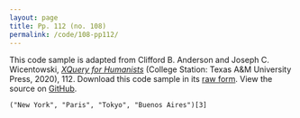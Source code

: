 ```yaml
---
layout: page
title: Pp. 112 (no. 108)
permalink: /code/108-pp112/
---
```


This code sample is adapted from Clifford B. Anderson and Joseph C. Wicentowski, 
[_XQuery for Humanists_](/) (College Station: Texas A&M University Press, 2020), 112. 
Download this code sample in its [raw form](/code/108-pp112/108-pp112.xq).
View the source on [GitHub](https://github.com/coding4humanists/xquery4humanists/blob/master/code/108-pp112/108-pp112.xq).

```xquery
("New York", "Paris", "Tokyo", "Buenos Aires")[3]
```  
